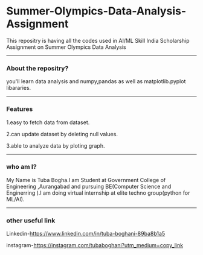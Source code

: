 # Summer-Olympics-Data-Analysis-Assignment
This repositry is having all the codes used in AI/ML Skill India Scholarship Assignment on Summer Olympics Data Analysis

-----------------------------------------------------------------------------------------------------------------------------------
### About the repositry?
you'll learn data analysis and numpy,pandas as well as matplotlib.pyplot libararies.

----------------------------------------------------------------------------------------------------------------------------------------
### Features
1.easy to fetch data from dataset.

2.can update dataset by deleting null values.

3.able to analyze data by ploting graph.

------------------------------------------------------------------------------------------------------------------------------
### who am I?
My Name is Tuba Bogha.I am Student at Government College of Engineering ,Aurangabad and pursuing BE(Computer Science and Enginerring
).I am doing virtual internship at elite techno group(python for ML/AI).

--------------------------------------------------------------------------------------------------------------------------------
### other useful link

Linkedin-https://www.linkedin.com/in/tuba-boghani-89ba8b1a5

instagram-https://instagram.com/tubaboghani?utm_medium=copy_link
